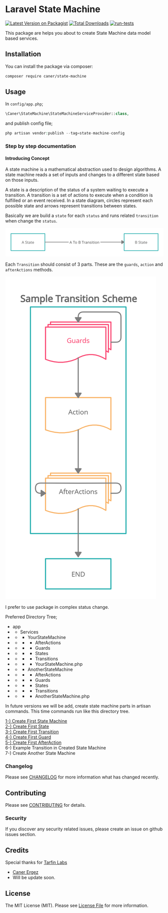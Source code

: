 

# Laravel State Machine

[![Latest Version on Packagist](https://img.shields.io/packagist/v/caner/state-machine.svg?style=flat-square)](https://packagist.org/packages/caner/state-machine) 
[![Total Downloads](https://img.shields.io/packagist/dt/caner/state-machine.svg?style=flat-square)](https://packagist.org/packages/caner/state-machine) 
[![run-tests](https://github.com/CanerErgez/laravel-state-machine/actions/workflows/main.yml/badge.svg?branch=main)](https://github.com/CanerErgez/laravel-state-machine/actions/workflows/main.yml)

This package are helps you about to create State Machine data model based services.

## Installation

You can install the package via composer:

```bash 
composer require caner/state-machine  
```   
## Usage

In `config/app.php`;
```php 
\Caner\StateMachine\StateMachineServiceProvider::class,  
```  

and publish config file;
```php 
php artisan vendor:publish --tag=state-machine-config  
```  

### Step by step documentation

#### Introducing Concept
A state machine is a mathematical abstraction used to design algorithms. A state machine reads a set of inputs and changes to a different state based on those inputs.

A state is a description of the status of a system waiting to execute a transition. A transition is a set of actions to execute when a condition is fulfilled or an event received. In a state diagram, circles represent each possible state and arrows represent transitions between states.

Basically we are build a `state` for each `status` and runs related `transition` when change the `status`.

![Sample State Change Workflow](https://github.com/CanerErgez/laravel-state-machine/raw/main/docs/img/1.png)

Each `Transition` should consist of 3 parts. These are the `guards`, `action` and `afterActions` methods.

![Sample Transition Workflow](https://github.com/CanerErgez/laravel-state-machine/raw/main/docs/img/2.png)

I prefer to use package in complex status change.

Preferred Directory Tree;

- app
- - Services
- - - YourStateMachine
- - - - AfterActions
- - - - Guards
- - - - States
- - - - Transitions
- - - - YourStateMachine.php
- - - AnotherStateMachine
- - - - AfterActions
- - - - Guards
- - - - States
- - - - Transitions
- - - - AnotherStateMachine.php

In future versions we will be add, create state machine parts in artisan commands. This time commands run like this directory tree.


[1-) Create First State Machine ](https://github.com/CanerErgez/laravel-state-machine/tree/main/docs/first_state_machine.md)  
[2-) Create First State  ](https://github.com/CanerErgez/laravel-state-machine/tree/main/docs/first_state.md)  
[3-) Create First Transition  ](https://github.com/CanerErgez/laravel-state-machine/tree/main/docs/first_transition.md)   
[4-) Create First Guard   ](https://github.com/CanerErgez/laravel-state-machine/tree/main/docs/first_guard.md)  
[5-) Create First AfterAction   ](https://github.com/CanerErgez/laravel-state-machine/tree/main/docs/first_after_action.md)   
6-) Example Transition in Created State Machine  
7-) Create Another State Machine

### Changelog

Please see [CHANGELOG](CHANGELOG.md) for more information what has changed recently.

## Contributing

Please see [CONTRIBUTING](CONTRIBUTING.md) for details.

### Security

If you discover any security related issues, please create an issue on github issues section.

## Credits

Special thanks for [Tarfin Labs](https://github.com/tarfin-labs)

- [Caner Ergez](https://github.com/CanerErgez)
- Will be update soon.

## License

The MIT License (MIT). Please see [License File](LICENSE.md) for more information.
